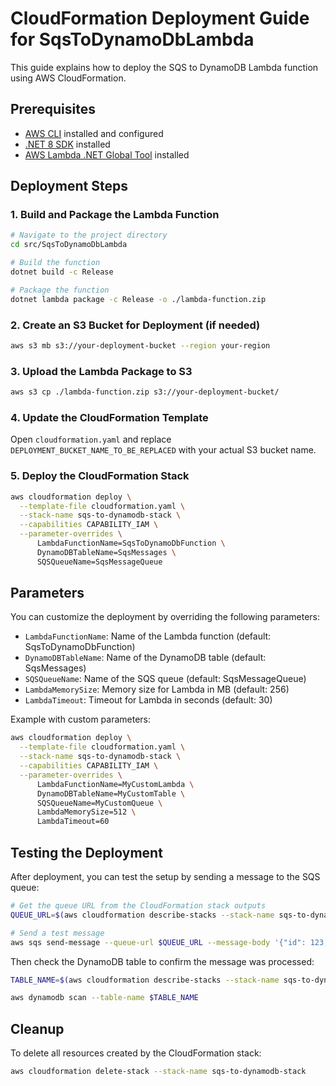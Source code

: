 # CloudFormation Deployment Guide for SqsToDynamoDbLambda

This guide explains how to deploy the SQS to DynamoDB Lambda function using AWS CloudFormation.

## Prerequisites

- [AWS CLI](https://aws.amazon.com/cli/) installed and configured
- [.NET 8 SDK](https://dotnet.microsoft.com/download/dotnet/8.0) installed
- [AWS Lambda .NET Global Tool](https://github.com/aws/aws-lambda-dotnet) installed

## Deployment Steps

### 1. Build and Package the Lambda Function

```bash
# Navigate to the project directory
cd src/SqsToDynamoDbLambda

# Build the function
dotnet build -c Release

# Package the function
dotnet lambda package -c Release -o ./lambda-function.zip
```

### 2. Create an S3 Bucket for Deployment (if needed)

```bash
aws s3 mb s3://your-deployment-bucket --region your-region
```

### 3. Upload the Lambda Package to S3

```bash
aws s3 cp ./lambda-function.zip s3://your-deployment-bucket/
```

### 4. Update the CloudFormation Template

Open `cloudformation.yaml` and replace `DEPLOYMENT_BUCKET_NAME_TO_BE_REPLACED` with your actual S3 bucket name.

### 5. Deploy the CloudFormation Stack

```bash
aws cloudformation deploy \
  --template-file cloudformation.yaml \
  --stack-name sqs-to-dynamodb-stack \
  --capabilities CAPABILITY_IAM \
  --parameter-overrides \
      LambdaFunctionName=SqsToDynamoDbFunction \
      DynamoDBTableName=SqsMessages \
      SQSQueueName=SqsMessageQueue
```

## Parameters

You can customize the deployment by overriding the following parameters:

- `LambdaFunctionName`: Name of the Lambda function (default: SqsToDynamoDbFunction)
- `DynamoDBTableName`: Name of the DynamoDB table (default: SqsMessages)
- `SQSQueueName`: Name of the SQS queue (default: SqsMessageQueue)
- `LambdaMemorySize`: Memory size for Lambda in MB (default: 256)
- `LambdaTimeout`: Timeout for Lambda in seconds (default: 30)

Example with custom parameters:

```bash
aws cloudformation deploy \
  --template-file cloudformation.yaml \
  --stack-name sqs-to-dynamodb-stack \
  --capabilities CAPABILITY_IAM \
  --parameter-overrides \
      LambdaFunctionName=MyCustomLambda \
      DynamoDBTableName=MyCustomTable \
      SQSQueueName=MyCustomQueue \
      LambdaMemorySize=512 \
      LambdaTimeout=60
```

## Testing the Deployment

After deployment, you can test the setup by sending a message to the SQS queue:

```bash
# Get the queue URL from the CloudFormation stack outputs
QUEUE_URL=$(aws cloudformation describe-stacks --stack-name sqs-to-dynamodb-stack --query "Stacks[0].Outputs[?OutputKey=='SqsQueueUrl'].OutputValue" --output text)

# Send a test message
aws sqs send-message --queue-url $QUEUE_URL --message-body '{"id": 123, "name": "Test Message", "value": 42.5}'
```

Then check the DynamoDB table to confirm the message was processed:

```bash
TABLE_NAME=$(aws cloudformation describe-stacks --stack-name sqs-to-dynamodb-stack --query "Stacks[0].Outputs[?OutputKey=='DynamoDBTableName'].OutputValue" --output text)

aws dynamodb scan --table-name $TABLE_NAME
```

## Cleanup

To delete all resources created by the CloudFormation stack:

```bash
aws cloudformation delete-stack --stack-name sqs-to-dynamodb-stack
```